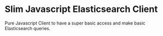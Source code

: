 
Slim Javascript Elasticsearch Client
====================================

Pure Javascript Client to have a super basic access and make basic Elasticsearch queries.
